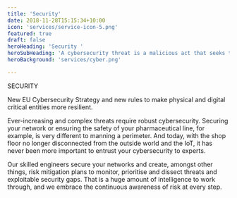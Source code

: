 ```yaml
---
title: 'Security'
date: 2018-11-28T15:15:34+10:00
icon: 'services/service-icon-5.png'
featured: true
draft: false
heroHeading: 'Security '
heroSubHeading: 'A cybersecurity threat is a malicious act that seeks to damage, steal or disrupt digital life in general. Don`t get surprised ! '
heroBackground: 'services/cyber.png'

---
```


SECURITY

New EU Cybersecurity Strategy and new rules to make physical and digital critical entities more resilient.

Ever-increasing and complex threats require robust cybersecurity. Securing your network or ensuring the safety of your pharmaceutical line, for example, is very different to manning a perimeter. And today, with the shop floor no longer disconnected from the outside world and the IoT, it has never been more important to entrust your cybersecurity to experts. 

Our skilled engineers secure your networks and create, amongst other things, risk mitigation plans to monitor, prioritise and dissect threats and exploitable security gaps. That is a huge amount of intelligence to work through, and we embrace the continuous awareness of risk at every step.
